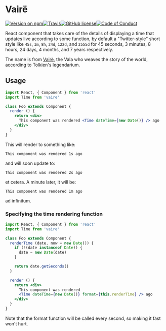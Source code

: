 # Vairë

[![Version on npm](https://img.shields.io/npm/v/vaire.svg?style=flat-square)](https://www.npmjs.com/package/vaire)[![ Travis](https://img.shields.io/travis/passcod/vaire.svg?style=flat-square)](https://travis-ci.org/passcod/vaire)[![ GitHub license](https://img.shields.io/badge/license-ISC-blue.svg?style=flat-square)](https://spdx.org/licenses/ISC.html)[![ Code of Conduct](https://img.shields.io/badge/contributor-covenant-123456.svg?style=flat-square)](http://contributor-covenant.org/version/1/3/0/)

React component that takes care of the details of displaying a time that updates
live according to some function, by default a "Twitter-style" short style like
`45s`, `3m`, `8h`, `24d`, `122d`, and `2555d` for 45 seconds, 3 minutes, 8 hours,
24 days, 4 months, and 7 years respectively.

The name is from [Vairë](https://en.wikipedia.org/wiki/Vala_(Middle-earth)#Vair.C3.AB),
the Vala who weaves the story of the world, according to Tolkien's legendarium.

## Usage

``` jsx
import React, { Component } from 'react'
import Time from 'vaire'

class Foo extends Component {
  render () {
    return <div>
      This component was rendered <Time dateTime={new Date()} /> ago
    </div>
  }
}
```

This will render to something like:

```
This component was rendered 1s ago
```

and will soon update to:

```
This component was rendered 2s ago
```

et cetera. A minute later, it will be:

```
This component was rendered 1m ago
```

ad infinitum.

### Specifying the time rendering function

``` jsx
import React, { Component } from 'react'
import Time from 'vaire'

class Foo extends Component {
  renderTime (date, now = new Date()) {
    if (!(date instanceof Date)) {
      date = new Date(date)
    }

    return date.getSeconds()
  }

  render () {
    return <div>
      This component was rendered
      <Time dateTime={new Date()} format={this.renderTime} /> ago
    </div>
  }
}
```

Note that the format function will be called every second, so making it fast
won't hurt.
